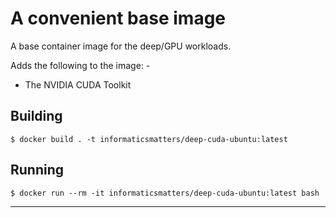 # A convenient base image
A base container image for the deep/GPU workloads.

Adds the following to the image: -

-   The NVIDIA CUDA Toolkit

## Building

    $ docker build . -t informaticsmatters/deep-cuda-ubuntu:latest

## Running

    $ docker run --rm -it informaticsmatters/deep-cuda-ubuntu:latest bash
    
---
